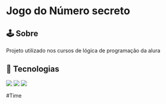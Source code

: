 <H1>Jogo do Número secreto</H1>

<H2>🕹️ Sobre</H2>
<P>Projeto utilizado nos cursos de lógica de programação da alura<P>

<H2>🚀 Tecnologias</H2>
<DIV>
    <IMG src="https://img.shields.io/badge/html-239120?style-for-the-badge&logo=html5logocolor=white">
    <IMG src="https://img.shields.io/badge/css-239120?style-for-the-badge&logo=css3logocolor=white">
    <IMG src="https://img.shields.io/badge/javascript-F7DF1E?style-for-the-badge&logo=javascript&logocolor=black">
</DIV>

#Time
